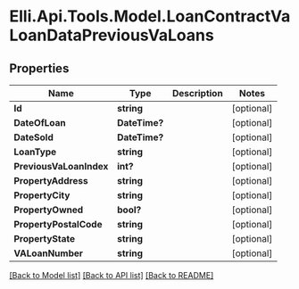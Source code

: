 # Elli.Api.Tools.Model.LoanContractVaLoanDataPreviousVaLoans
## Properties

Name | Type | Description | Notes
------------ | ------------- | ------------- | -------------
**Id** | **string** |  | [optional] 
**DateOfLoan** | **DateTime?** |  | [optional] 
**DateSold** | **DateTime?** |  | [optional] 
**LoanType** | **string** |  | [optional] 
**PreviousVaLoanIndex** | **int?** |  | [optional] 
**PropertyAddress** | **string** |  | [optional] 
**PropertyCity** | **string** |  | [optional] 
**PropertyOwned** | **bool?** |  | [optional] 
**PropertyPostalCode** | **string** |  | [optional] 
**PropertyState** | **string** |  | [optional] 
**VALoanNumber** | **string** |  | [optional] 

[[Back to Model list]](../README.md#documentation-for-models) [[Back to API list]](../README.md#documentation-for-api-endpoints) [[Back to README]](../README.md)

